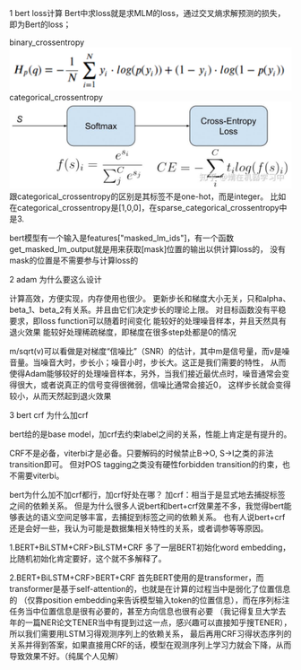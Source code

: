 1 bert loss计算
Bert中求loss就是求MLM的loss，通过交叉熵求解预测的损失，即为Bert的loss；

binary_crossentropy
![img_5.png](img_5.png)
categorical_crossentropy
![img_6.png](img_6.png)
跟categorical_crossentropy的区别是其标签不是one-hot，而是integer。
比如在categorical_crossentropy是[1,0,0]，在sparse_categorical_crossentropy中是3.

bert模型有一个输入是features["masked_lm_ids"]，有一个函数get_masked_lm_output就是用来获取[mask]位置的输出以供计算loss的，
没有mask的位置是不需要参与计算loss的

2 adam 为什么要这么设计

计算高效，方便实现，内存使用也很少。
更新步长和梯度大小无关，只和alpha、beta_1、beta_2有关系。并且由它们决定步长的理论上限。
对目标函数没有平稳要求，即loss function可以随着时间变化
能较好的处理噪音样本，并且天然具有退火效果
能较好处理稀疏梯度，即梯度在很多step处都是0的情况

m/sqrt(v)可以看做是对梯度“信噪比”（SNR）的估计，其中m是信号量，而v是噪音量。当噪音大时，步长小；噪音小时，步长大。这正是我们需要的特性，
从而使得Adam能够较好的处理噪音样本，另外，当我们接近最优点时，噪音通常会变得很大，或者说真正的信号变得很微弱，信噪比通常会接近0，
这样步长就会变得较小，从而天然起到退火效果


3 bert crf 为什么加crf

bert给的是base model，加crf去约束label之间的关系，性能上肯定是有提升的。

CRF不是必备，viterbi才是必备。只要解码的时候禁止B->O, S->I之类的非法transition即可。
但对POS tagging之类没有硬性forbidden transition的约束，也不需要viterbi。

bert为什么加不加crf都行，加crf好处在哪？
加crf：相当于是显式地去捕捉标签之间的依赖关系。
但是为什么很多人说bert和bert+crf效果差不多，我觉得bert能够表达的语义空间足够丰富，去捕捉到标签之间的依赖关系。
也有人说bert+crf还是会好一些，我认为可能是数据集相关特性的关系，或者调参等等原因。

1.BERT+BiLSTM+CRF>BiLSTM+CRF
多了一层BERT初始化word embedding，比随机初始化肯定要好，这个就不多解释了。

2.BERT+BiLSTM+CRF>BERT+CRF
首先BERT使用的是transformer，而transformer是基于self-attention的，也就是在计算的过程当中是弱化了位置信息的
（仅靠position embedding来告诉模型输入token的位置信息），而在序列标注任务当中位置信息是很有必要的，甚至方向信息也很有必要
（我记得复旦大学去年的一篇NER论文TENER当中有提到过这一点，感兴趣可以直接知乎搜TENER），所以我们需要用LSTM习得观测序列上的依赖关系，
最后再用CRF习得状态序列的关系并得到答案，如果直接用CRF的话，模型在观测序列上学习力就会下降，从而导致效果不好。（纯属个人见解）

